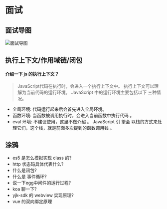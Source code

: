 # 面试
## 面试导图
![面试导图](http://app-test.h5.ihaozhuo.com/zgm/images/面试.jpg)
  
## 执行上下文/作用域链/闭包
####  介绍一下 js 的执行上下文？
  > JavaScript代码在执行时，会进入一个执行上下文中。 执行上下文可以理解为当前代码的运行环境。
  JavaScript 中的运行环境主要包括以下 三种情况。 
- 全局环境: 代码运行起来后会首先进入全局环境。
- 函数环境: 当函数被调用执行时，会进入当前函数中执行代码 。 
- eval 环境: 不建议使用，这里不做介绍 。
JavaScript 引 擎会 以栈的方式来处理它们，这个栈，就是前面多次提到的函数调用钱 。 

## 涂鸦

- es5 是怎么模拟实现 class 的?
- http 状态码具体代表什么?
- 什么是闭包?
- 什么是 事件循环?
- 说一下egg中间件的运行过程?
- koa 聊一下?
- yjk-sdk 的 webview 实现原理?
- vue 的双向绑定原理


